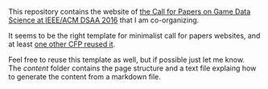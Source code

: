 This repository contains the website of [the Call for Papers on Game Data Science at IEEE/ACM DSAA 2016](http://gamedatascience.org/) that I am co-organizing.

It seems to be the right template for minimalist call for papers websites, and at least [one other CFP reused it](https://www.iiit.ac.in/DS4ADSS/).

Feel free to reuse this template as well, but if possible just let me know.  
The _content_ folder contains the page structure and a text file explaing how to generate the content from a markdown file.